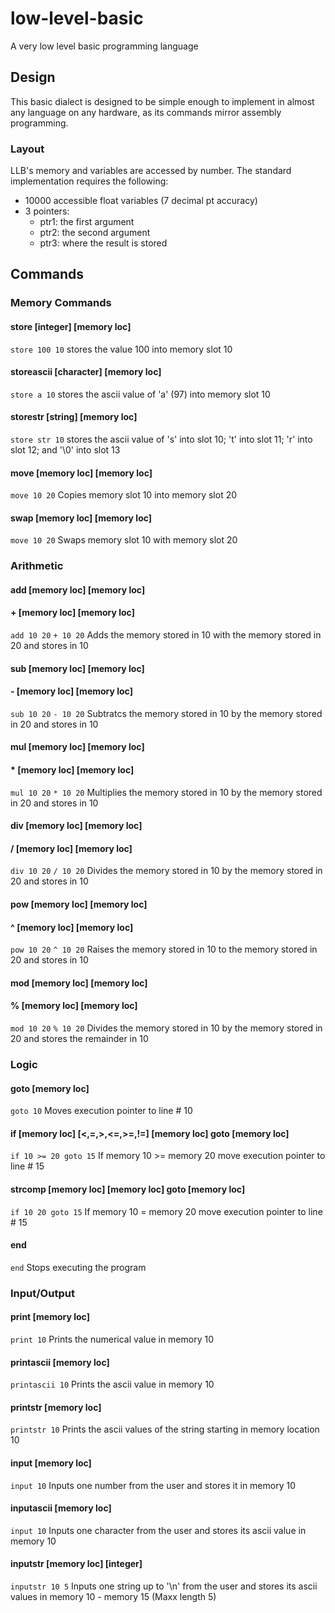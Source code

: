  # low-level-basic
A very low level basic programming language

## Design

This basic dialect is designed to be simple enough to implement in almost any language on any hardware, as its commands mirror assembly programming.

### Layout

LLB's memory and variables are accessed by number. The standard implementation requires the following:
- 10000 accessible float variables (7 decimal pt accuracy)
- 3 pointers:
  - ptr1: the first argument
  - ptr2: the second argument
  - ptr3: where the result is stored


## Commands

### Memory Commands

#### store [integer] [memory loc]
`store 100 10`
stores the value 100 into memory slot 10
#### storeascii [character] [memory loc]
`store a 10`
stores the ascii value of 'a' (97) into memory slot 10
#### storestr [string] [memory loc]
`store str 10`
stores the ascii value of 's' into slot 10; 't' into slot 11; 'r' into slot 12; and '\0' into slot 13

#### move [memory loc] [memory loc]
`move 10 20`
Copies memory slot 10 into memory slot 20

#### swap [memory loc] [memory loc]
`move 10 20`
Swaps memory slot 10 with memory slot 20

### Arithmetic

#### add [memory loc] [memory loc]
#### + [memory loc] [memory loc]
`add 10 20`
`+ 10 20`
Adds the memory stored in 10 with the memory stored in 20 and stores in 10


#### sub [memory loc] [memory loc]
#### - [memory loc] [memory loc]

`sub 10 20`
`- 10 20`
Subtratcs the memory stored in 10 by the memory stored in 20 and stores in 10

#### mul [memory loc] [memory loc]
#### * [memory loc] [memory loc]

`mul 10 20`
`* 10 20`
 Multiplies the memory stored in 10 by the memory stored in 20 and stores in 10

#### div [memory loc] [memory loc]
#### / [memory loc] [memory loc]

`div 10 20`
`/ 10 20`
Divides the memory stored in 10 by the memory stored in 20 and stores in 10

#### pow [memory loc] [memory loc]
#### ^ [memory loc] [memory loc]

`pow 10 20`
`^ 10 20`
Raises the memory stored in 10 to the memory stored in 20 and stores in 10

#### mod [memory loc] [memory loc]
#### % [memory loc] [memory loc]

`mod 10 20`
`% 10 20`
Divides the memory stored in 10 by the memory stored in 20 and stores the remainder in 10


### Logic

#### goto [memory loc]
`goto 10`
Moves execution pointer to line # 10

#### if [memory loc] [<,=,>,<=,>=,!=] [memory loc] goto [memory loc]
`if 10 >= 20 goto 15`
If memory 10 >= memory 20 move execution pointer to line # 15

#### strcomp [memory loc] [memory loc] goto [memory loc]
`if 10 20 goto 15`
If memory 10 = memory 20 move execution pointer to line # 15


#### end
`end`
Stops executing the program

### Input/Output

#### print [memory loc]
`print 10`
Prints the numerical value in memory 10

#### printascii [memory loc]
`printascii 10`
Prints the ascii value in memory 10

#### printstr [memory loc]
`printstr 10`
Prints the ascii values of the string starting in memory location 10

#### input [memory loc]
`input 10`
Inputs one number from the user and stores it in memory 10

#### inputascii [memory loc]
`input 10`
Inputs one character from the user and stores its ascii value in memory 10

#### inputstr [memory loc] [integer]
`inputstr 10 5`
Inputs one string up to '\n' from the user and stores its ascii values in memory 10 - memory 15 (Maxx length 5)
